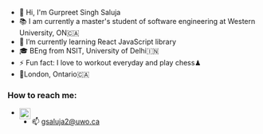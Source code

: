 - 👋 Hi, I'm Gurpreet Singh Saluja
- 📚 I am currently a master's student of software engineering at Western University, ON🇨🇦
- 🌱 I’m currently learning React JavaScript library
- 🎓 BEng from NSIT, University of Delhi🇮🇳
- ⚡ Fun fact: I love to workout everyday and play chess♟
- 📍London, Ontario🇨🇦

### How to reach me:
- [<img align="left" alt="Gurpreet's LinkedIn" width="22px" src="https://upload.wikimedia.org/wikipedia/commons/8/81/LinkedIn_icon.svg" />][Linkedin]
- 📫 gsaluja2@uwo.ca

[Linkedin]:https://www.linkedin.com/in/gurpreetsinghsaluja/
<!--
**gurpreetsinghsaluja/gurpreetsinghsaluja** is a ✨ _special_ ✨ repository because its `README.md` (this file) appears on your GitHub profile.
-->
